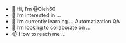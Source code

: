 - 👋 Hi, I’m @Oleh60
- 👀 I’m interested in ...
- 🌱 I’m currently learning ... Automatization QA
- 💞️ I’m looking to collaborate on ...
- 📫 How to reach me ...

<!---
Oleh60/Oleh60 is a ✨ special ✨ repository because its `README.md` (this file) appears on your GitHub profile.
You can click the Preview link to take a look at your changes.
--->
